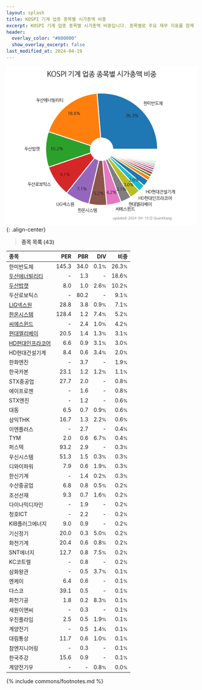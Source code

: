 ```yaml
---
layout: splash
title: KOSPI 기계 업종 종목별 시가총액 비중
excerpt: KOSPI 기계 업종 종목별 시가총액 비중입니다. 종목별로 주요 재무 지표를 함께 표시합니다.
header:
  overlay_color: "#800000"
  show_overlay_excerpt: false
last_modified_at: 2024-04-19
---
```



![KOSPI 기계 업종 종목별 시가총액 비중](/stats/sector/images/kospi_업종_기계_종목.png){: .align-center}


> **종목 목록 (43)**<a id="list"></a>

| **종목** | **PER** | **PBR** | **DIV** | **비중** |
| :------- | ------: | ------: | ------: | -------: |
| 한미반도체 | 145.3 | 34.0 | 0.1<small>%</small> | 26.3<small>%</small> |
| [두산에너빌리티](/034020/) | - | 1.3 | - | 18.6<small>%</small> |
| [두산밥캣](/241560/) | 8.0 | 1.0 | 2.6<small>%</small> | 10.2<small>%</small> |
| 두산로보틱스 | - | 80.2 | - | 9.1<small>%</small> |
| [LIG넥스원](/079550/) | 28.8 | 3.8 | 0.9<small>%</small> | 7.1<small>%</small> |
| [한온시스템](/018880/) | 128.4 | 1.2 | 7.4<small>%</small> | 5.2<small>%</small> |
| [씨에스윈드](/112610/) | - | 2.4 | 1.0<small>%</small> | 4.2<small>%</small> |
| [현대엘리베이](/017800/) | 20.5 | 1.4 | 1.3<small>%</small> | 3.1<small>%</small> |
| [HD현대인프라코어](/042670/) | 6.6 | 0.9 | 3.1<small>%</small> | 3.0<small>%</small> |
| HD현대건설기계 | 8.4 | 0.6 | 3.4<small>%</small> | 2.0<small>%</small> |
| 한화엔진 | - | 3.7 | - | 1.9<small>%</small> |
| 한국카본 | 23.1 | 1.2 | 1.2<small>%</small> | 1.1<small>%</small> |
| STX중공업 | 27.7 | 2.0 | - | 0.8<small>%</small> |
| 에이프로젠 | - | 1.6 | - | 0.8<small>%</small> |
| STX엔진 | - | 1.2 | - | 0.6<small>%</small> |
| 대동 | 6.5 | 0.7 | 0.9<small>%</small> | 0.6<small>%</small> |
| 삼익THK | 16.7 | 1.3 | 2.2<small>%</small> | 0.6<small>%</small> |
| 이엔플러스 | - | 2.7 | - | 0.4<small>%</small> |
| TYM | 2.0 | 0.6 | 6.7<small>%</small> | 0.4<small>%</small> |
| 퍼스텍 | 93.2 | 2.9 | - | 0.3<small>%</small> |
| 우신시스템 | 51.3 | 1.5 | 0.3<small>%</small> | 0.3<small>%</small> |
| 디와이파워 | 7.9 | 0.6 | 1.9<small>%</small> | 0.3<small>%</small> |
| 한신기계 | - | 1.4 | 0.2<small>%</small> | 0.3<small>%</small> |
| 수산중공업 | 6.8 | 0.8 | 0.5<small>%</small> | 0.2<small>%</small> |
| 조선선재 | 9.3 | 0.7 | 1.6<small>%</small> | 0.2<small>%</small> |
| 다이나믹디자인 | - | 1.9 | - | 0.2<small>%</small> |
| 청호ICT | - | 2.2 | - | 0.2<small>%</small> |
| KIB플러그에너지 | 9.0 | 0.9 | - | 0.2<small>%</small> |
| 기신정기 | 20.0 | 0.3 | 5.0<small>%</small> | 0.2<small>%</small> |
| 화천기계 | 20.4 | 0.6 | 0.8<small>%</small> | 0.2<small>%</small> |
| SNT에너지 | 12.7 | 0.8 | 7.5<small>%</small> | 0.2<small>%</small> |
| KC코트렐 | - | 0.8 | - | 0.2<small>%</small> |
| 삼화왕관 | - | 0.5 | 3.7<small>%</small> | 0.1<small>%</small> |
| 엔케이 | 6.4 | 0.6 | - | 0.1<small>%</small> |
| 다스코 | 39.1 | 0.5 | - | 0.1<small>%</small> |
| 화천기공 | 1.8 | 0.2 | 8.3<small>%</small> | 0.1<small>%</small> |
| 세원이앤씨 | - | 0.3 | - | 0.1<small>%</small> |
| 우진플라임 | 2.5 | 0.5 | 1.9<small>%</small> | 0.1<small>%</small> |
| 계양전기 | - | 0.5 | 1.4<small>%</small> | 0.1<small>%</small> |
| 대림통상 | 11.7 | 0.6 | 1.0<small>%</small> | 0.1<small>%</small> |
| 참엔지니어링 | - | 0.3 | - | 0.1<small>%</small> |
| 한국주강 | 15.6 | 0.9 | - | 0.1<small>%</small> |
| 계양전기우 | - | - | 0.8<small>%</small> | 0.0<small>%</small> |

{% include commons/footnotes.md %}